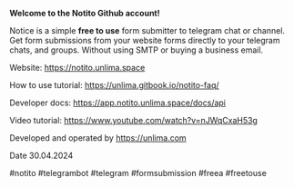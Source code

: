 **Welcome to the Notito Github account!**

Notice is a simple **free to use** form submitter to telegram chat or channel.
Get form submissions from your website forms directly to your telegram chats, and groups. Without using SMTP or buying a business email.

Website: https://notito.unlima.space

How to use tutorial: https://unlima.gitbook.io/notito-faq/

Developer docs: https://app.notito.unlima.space/docs/api

Video tutorial: https://www.youtube.com/watch?v=nJWqCxaH53g 

Developed and operated by https://unlima.com

Date 30.04.2024

#notito #telegrambot #telegram #formsubmission #freea #freetouse
